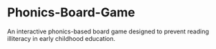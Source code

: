 # Phonics-Board-Game
An interactive phonics-based board game designed to prevent reading illiteracy in early childhood education.
